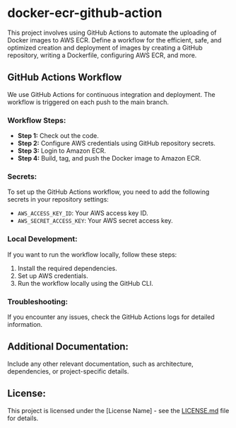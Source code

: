 # docker-ecr-github-action
This project involves using GitHub Actions to automate the uploading of Docker images to AWS ECR. Define a workflow for the efficient, safe, and optimized creation and deployment of images by creating a GitHub repository, writing a Dockerfile, configuring AWS ECR, and more.

## GitHub Actions Workflow

We use GitHub Actions for continuous integration and deployment. The workflow is triggered on each push to the main branch.

### Workflow Steps:

- **Step 1:** Check out the code.
- **Step 2:** Configure AWS credentials using GitHub repository secrets.
- **Step 3:** Login to Amazon ECR.
- **Step 4:** Build, tag, and push the Docker image to Amazon ECR.

### Secrets:

To set up the GitHub Actions workflow, you need to add the following secrets in your repository settings:

- `AWS_ACCESS_KEY_ID`: Your AWS access key ID.
- `AWS_SECRET_ACCESS_KEY`: Your AWS secret access key.

### Local Development:

If you want to run the workflow locally, follow these steps:

1. Install the required dependencies.
2. Set up AWS credentials.
3. Run the workflow locally using the GitHub CLI.

### Troubleshooting:

If you encounter any issues, check the GitHub Actions logs for detailed information.

## Additional Documentation:

Include any other relevant documentation, such as architecture, dependencies, or project-specific details.

## License:

This project is licensed under the [License Name] - see the [LICENSE.md](LICENSE.md) file for details.


